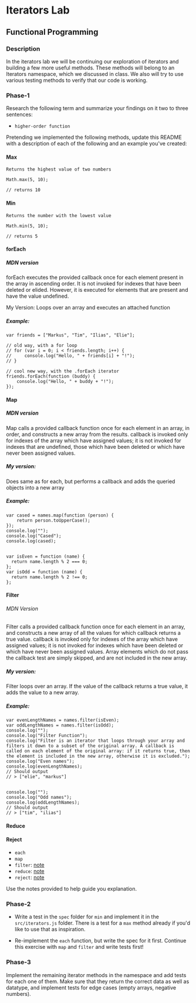 # Iterators Lab
## Functional Programming


### Description

In the iterators lab we will be continuing our exploration of iterators and building a few more useful methods. These methods will belong to an Iterators namespace, which we discussed in class. We also will try to use various testing methods to verify that our code is working.


### Phase-1

Research the following term and summarize your findings on it two to three sentences:

* `higher-order function`

Pretending we implemented the following methods, update this README with a description of each of the following and an example you've created:

#### Max

    Returns the highest value of two numbers

    Math.max(5, 10);

    // returns 10

#### Min

    Returns the number with the lowest value

    Math.min(5, 10);

    // returns 5

#### forEach

##### MDN version

forEach executes the provided callback once for each element present in the array in
ascending order. It is not invoked for indexes that have been deleted or elided.
However, it is executed for elements that are present and have the value undefined.

My Version:
Loops over an array and executes an attached function

##### Example:
    var friends = ["Markus", "Tim", "Ilias", "Elie"];

    // old way, with a for loop
    // for (var i = 0; i < friends.length; i++) {
    //     console.log("Hello, " + friends[i] + "!");
    // }

    // cool new way, with the .forEach iterator
    friends.forEach(function (buddy) {
        console.log("Hello, " + buddy + "!");
    });

#### Map

##### MDN version
Map calls a provided callback function once for each element in an array, in order,
and constructs a new array from the results. callback is invoked only for indexes of
the array which have assigned values; it is not invoked for indexes that are
undefined, those which have been deleted or which have never been assigned values.

##### My version:
Does same as for each, but performs a callback and adds the queried objects into a
new array

##### Example:

    var cased = names.map(function (person) {
        return person.toUpperCase();
    });
    console.log("");
    console.log("Cased");
    console.log(cased);


    var isEven = function (name) {
      return name.length % 2 === 0;
    };
    var isOdd = function (name) {
      return name.length % 2 !== 0;
    };

#### Filter

###### MDN Version
Filter calls a provided callback function once for each element in an array, and constructs a new array of all the values for which callback returns a true value. callback is invoked only for indexes of the array which have assigned values; it is not invoked for indexes which have been deleted or which have never been assigned values. Array elements which do not pass the callback test are simply skipped, and are not included in the new array.

##### My version:
Filter loops over an array. If the value of the callback returns a true value, it adds the value to a new array.

##### Example:
    var evenLengthNames = names.filter(isEven);
    var oddLengthNames = names.filter(isOdd);
    console.log("");
    console.log("Filter Function");
    console.log("Filter is an iterator that loops through your array and filters it down to a subset of the original array. A callback is called on each element of the original array: if it returns true, then the element is included in the new array, otherwise it is excluded.");
    console.log("Even names");
    console.log(evenLengthNames);
    // Should output
    // > ["elie", "markus"]


    console.log("");
    console.log("Odd names");
    console.log(oddLengthNames);
    // Should output
    // > ["tim", "ilias"]

#### Reduce

#### Reject

* `each`
* `map`
* `filter`: [note](https://developer.mozilla.org/en-US/docs/Web/JavaScript/Reference/Global_Objects/Array/filter)
* `reduce`: [note](https://developer.mozilla.org/en-US/docs/Web/JavaScript/Reference/Global_Objects/Array/reduce)
* `reject`: [note](http://underscorejs.org/#reject)

Use the notes provided to help guide you explanation.


### Phase-2

* Write a test in the `spec` folder for `min` and implement it in the `src/iterators.js` folder. There is a test for a `max` method already if you'd like to use that as inspiration.

* Re-implement the `each` function, but write the spec for it first. Continue this exercise with `map` and `filter` and write tests first!


### Phase-3

Implement the remaining iterator methods in the namespace and add tests for each one of them. Make sure that they return the correct data as well as datatype, and implement tests for edge cases (empty arrays, negative numbers).

